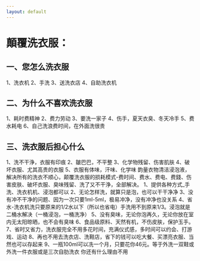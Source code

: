 ```yaml
---
layout: default
---
```

# 顛覆洗衣服：


## 一、您怎么洗衣服
1、洗衣机
2、手洗
3、送洗衣店
4、自助洗衣机

## 二、为什么不喜欢洗衣服
1、耗时费精神
2、费力劳动
3、要洗一家子
4、伤手，夏天衣臭、冬天冷手
5、费水耗电
6、自己洗浪费时间，在外面洗很贵

## 三、洗衣服后担心什么
1、洗不干浄，衣服有印痕
2、皺巴巴，不平整
3、化学物残留、伤害肌肤
4、破坏衣服、尤其高贵的衣服
5、衣服有体味，汗味、化学味
韵量衣物清洁浸泡液，解决所有的洗衣不顺心，颠覆洗衣服的损耗模式-费时间、费水、费电、费錢、伤害皮肤、破坏衣服、臭味残留、洗了又不干浄，全部解决。
1、提供各种方式_手洗、洗衣机机、浸泡都可以
2、无论怎样洗，就算只是泡，也可以干干净净
3、没有冲不干净的问题、因为一次只要1ml-5ml，极易冲净，没有冲净也没关系
4、省水-洗衣机洗只要原来的1/2水以下（所以也省电）手洗用不到原来1/3。浸泡就是二桶水解决（一桶浸泡，一桶洗净）
5、没有臭味，无论你泡再久，无论你放在室内无太阳晾晒，也不会有臭味
6、食品级原料、天然有机，不伤皮肤，保护玉手。
7、省时又省力，洗衣服完全不用多花时间，充满仪式感，多时间可以约会、打游戏、运动
8、再也不用去洗衣店、洗鞋店，省下的钱可以吃大餐、买漂亮衣服、当然也可以存起来
9、一瓶100ml可以冼一个月，只要花你46元。等于外洗一双鞋或外洗一件衣服或是三次自肋洗衣
你还有什么理由不用
